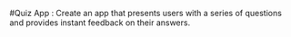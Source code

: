 #Quiz App : Create an app that presents users with a series of questions and provides instant feedback on their answers.
